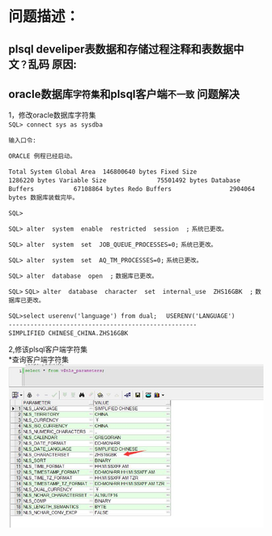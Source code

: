问题描述：
==========
plsql develiper表数据和存储过程注释和表数据中文`？`乱码
原因:
---------
oracle数据库`字符集`和plsql客户端`不一致`
问题解决<br>
--------
1，修改oracle数据库字符集<br>
`SQL> connect sys as sysdba`

`输入口令:`

`ORACLE 例程已经启动。`

`Total System Global Area  146800640 bytes
Fixed Size                  1286220 bytes
Variable Size              75501492 bytes
Database Buffers           67108864 bytes
Redo Buffers                2904064 bytes
数据库装载完毕。`

`SQL>`

`SQL> alter  system  enable  restricted  session  ;`
`系统已更改。`

`SQL> alter  system  set  JOB_QUEUE_PROCESSES=0;`
`系统已更改。`

`SQL> alter  system  set  AQ_TM_PROCESSES=0;`
`系统已更改。`

`SQL> alter  database  open  ;`
`数据库已更改。`

`SQL>`
`SQL> alter  database  character  set  internal_use  ZHS16GBK  ;`
`数据库已更改。`

`SQL>select userenv('language') from dual;  `
`USERENV('LANGUAGE')  `<br>
`----------------------------------------------------`<br>
`SIMPLIFIED CHINESE_CHINA.ZHS16GBK`

2,修该plsql客户端字符集<br>
*查询客户端字符集
![客户端字符集](https://github.com/hhua161031/ORACLE/blob/master/image/字符.jpg)
